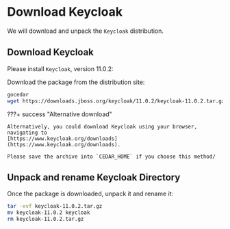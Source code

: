 # Download Keycloak

We will download and unpack the `Keycloak` distribution.

## Download Keycloak

Please install `Keycloak`, version 11.0.2:

Download the package from the distribution site:

```sh
gocedar
wget https://downloads.jboss.org/keycloak/11.0.2/keycloak-11.0.2.tar.gz
```

???+ success "Alternative download"

    Alternatively, you could download Keycloak using your browser, navigating to
    [https://www.keycloak.org/downloads](https://www.keycloak.org/downloads).
    
    Please save the archive into `CEDAR_HOME` if you choose this method/

## Unpack and rename Keycloak Directory

Once the package is downloaded, unpack it and rename it:

```sh
tar -xvf keycloak-11.0.2.tar.gz
mv keycloak-11.0.2 keycloak
rm keycloak-11.0.2.tar.gz
```

